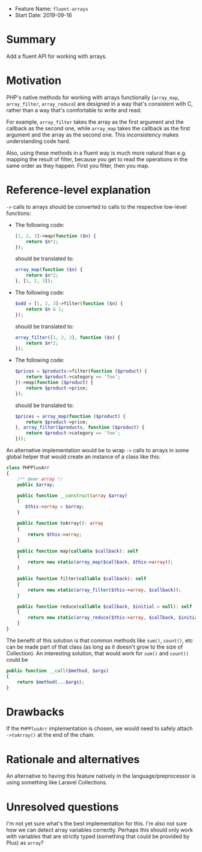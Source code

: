 - Feature Name: `fluent-arrays`
- Start Date: 2019-09-16

# Summary
[summary]: #summary

Add a fluent API for working with arrays.

# Motivation
[motivation]: #motivation

PHP's native methods for working with arrays functionally (`array_map`, `array_filter`, `array_reduce`) are designed in a way that's consistent with C, rather than a way that's comfortable to write and read.

For example, `array_filter` takes the array as the first argument and the callback as the second one, while `array_map` takes the callback as the first argument and the array as the second one. This inconsistency makes understanding code hard.

Also, using these methods in a fluent way is much more natural than e.g. mapping the result of filter, because you get to read the operations in the same order as they happen. First you filter, then you map.

# Reference-level explanation
[reference-level-explanation]: #reference-level-explanation

`->` calls to arrays should be converted to calls to the respective low-level functions:
- The following code:
    ```php
    [1, 2, 3]->map(function ($n) {
        return $n*2;
    });
    ```
    should be translated to:
    ```php
    array_map(function ($n) {
        return $n*2;
    }, [1, 2, 3]);
    ```
- The following code:
    ```php
    $odd = [1, 2, 3]->filter(function ($n) {
        return $n & 1;
    });
    ```
    should be translated to:
    ```php
    array_filter([1, 2, 3], function ($n) {
        return $n*2;
    });
    ```
- The following code:
    ```php
    $prices = $products->filter(function ($product) {
        return $product->category == 'foo';
    })->map(function ($product) {
        return $product->price;
    });
    ```
    should be translated to:
    ```php
    $prices = array_map(function ($product) {
        return $product->price;
    }, array_filter($products, function ($product) {
        return $product->category == 'foo';
    }));
    ```

An alternative implementation would be to wrap `->` calls to arrays in some global helper that would create an instance of a class like this:

```php
class PHPPlusArr
{
    /** @var array */
    public $array;

    public function __construct(array $array)
    {
       $this->array = $array;
    }

    public function toArray(): array
    {
        return $this->array;
    }

    public function map(callable $callback): self
    {
        return new static(array_map($callback, $this->array));
    }

    public function filter(callable $callback): self
    {
        return new static(array_filter($this->array, $callback));
    }

    public function reduce(callable $callback, $initial = null): self
    {
        return new static(array_reduce($this->array, $callback, $initial));
    }
}
```

The benefit of this solution is that common methods like `sum()`, `count()`, etc can be made part of that class (as long as it doesn't grow to the size of Collection). An interesting solution, that would work for `sum()` and `count()` could be

```php
public function __call($method, $args)
{
    return $method(...$args);
}
```

# Drawbacks
[drawbacks]: #drawbacks

If the `PHPPlusArr` implementation is chosen, we would need to safely attach `->toArray()` at the end of the chain.

# Rationale and alternatives
[rationale-and-alternatives]: #rationale-and-alternatives

An alternative to having this feature natively in the language/preprocessor is using something like Laravel Collections.

# Unresolved questions
[unresolved-questions]: #unresolved-questions

I'm not yet sure what's the best implementation for this. I'm also not sure how we can detect array variables correctly. Perhaps this should only work with variables that are strictly typed (something that could be provided by Plus) as `array`?
